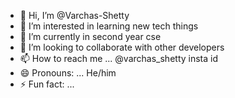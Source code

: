 - 👋 Hi, I’m @Varchas-Shetty
- 👀 I’m interested in learning new tech things
- 🌱 I’m currently in second year cse
- 💞️ I’m looking to collaborate with other developers
- 📫 How to reach me ... @varchas_shetty insta id
- 😄 Pronouns: ... He/him
- ⚡ Fun fact: ...

<!---
Varchas-Shetty/Varchas-Shetty is a ✨ special ✨ repository because its `README.md` (this file) appears on your GitHub profile.
You can click the Preview link to take a look at your changes.
--->
